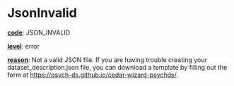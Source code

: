 # JsonInvalid

[**code**](/en/latest/reference/schema/meta/defs/code): JSON_INVALID

[**level**](/en/latest/reference/schema/meta/defs/level): error

[**reason**](/en/latest/reference/schema/meta/defs/reason): Not a valid JSON file. If you are having trouble creating your dataset_description.json file, you can download a template by filling out the form at https://psych-ds.github.io/cedar-wizard-psychds/.